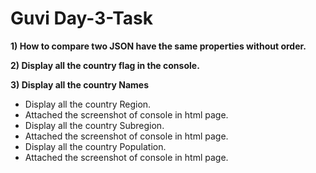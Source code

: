 # Guvi Day-3-Task
 
 **1) How to compare two JSON have the same properties without order.**

 **2) Display all the country flag in the console.**

 **3) Display all the country Names**
   
 + Display all the country Region.
  + Attached the screenshot of console in html page.
 + Display all the country Subregion.
  + Attached the screenshot of console in html page.
 + Display all the country Population.
  + Attached the screenshot of console in html page.